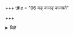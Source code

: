 +++
title = "06 यङ् कामङ् कामयते"

+++

<details><summary>थिते</summary>

6. (The performer) obtains whatever he desires.   

[^1]: TMB XXI.13.7. 
</details>
